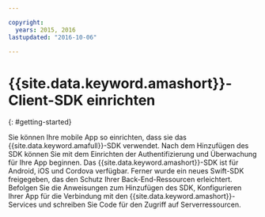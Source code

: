 ```yaml
---

copyright:
  years: 2015, 2016
lastupdated: "2016-10-06"

---
```


# {{site.data.keyword.amashort}}-Client-SDK einrichten
{: #getting-started}

Sie können Ihre mobile App so einrichten, dass sie das {{site.data.keyword.amafull}}-SDK verwendet.  Nach dem Hinzufügen des SDK können Sie mit dem Einrichten der Authentifizierung und Überwachung für Ihre App beginnen. Das {{site.data.keyword.amashort}}-SDK ist für Android, iOS und Cordova verfügbar. Ferner wurde ein neues Swift-SDK freigegeben, das den Schutz Ihrer Back-End-Ressourcen erleichtert. Befolgen Sie die Anweisungen zum Hinzufügen des SDK, Konfigurieren Ihrer App für die Verbindung mit den {{site.data.keyword.amashort}}-Services und schreiben Sie Code für den Zugriff auf Serverressourcen.


